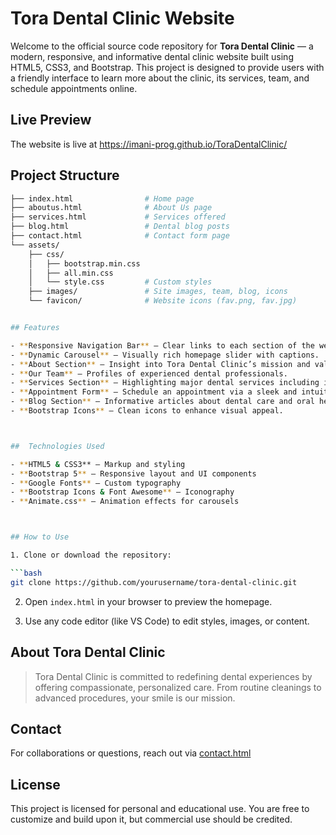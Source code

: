 
#  Tora Dental Clinic Website

Welcome to the official source code repository for **Tora Dental Clinic** — a modern, responsive, and informative dental clinic website built using HTML5, CSS3, and Bootstrap. This project is designed to provide users with a friendly interface to learn more about the clinic, its services, team, and schedule appointments online.



## Live Preview
The website is live at    https://imani-prog.github.io/ToraDentalClinic/
## Project Structure

```bash
├── index.html                # Home page
├── aboutus.html              # About Us page
├── services.html             # Services offered
├── blog.html                 # Dental blog posts
├── contact.html              # Contact form page
└── assets/
    ├── css/
    │   ├── bootstrap.min.css
    │   ├── all.min.css
    │   └── style.css         # Custom styles
    ├── images/               # Site images, team, blog, icons
    └── favicon/              # Website icons (fav.png, fav.jpg)


## Features

- **Responsive Navigation Bar** – Clear links to each section of the website.
- **Dynamic Carousel** – Visually rich homepage slider with captions.
- **About Section** – Insight into Tora Dental Clinic’s mission and values.
- **Our Team** – Profiles of experienced dental professionals.
- **Services Section** – Highlighting major dental services including implants, braces, whitening, and more.
- **Appointment Form** – Schedule an appointment via a sleek and intuitive form.
- **Blog Section** – Informative articles about dental care and oral health.
- **Bootstrap Icons** – Clean icons to enhance visual appeal.



##  Technologies Used

- **HTML5 & CSS3** – Markup and styling
- **Bootstrap 5** – Responsive layout and UI components
- **Google Fonts** – Custom typography
- **Bootstrap Icons & Font Awesome** – Iconography
- **Animate.css** – Animation effects for carousels



## How to Use

1. Clone or download the repository:

```bash
git clone https://github.com/yourusername/tora-dental-clinic.git
```

2. Open `index.html` in your browser to preview the homepage.

3. Use any code editor (like VS Code) to edit styles, images, or content.

## About Tora Dental Clinic

> Tora Dental Clinic is committed to redefining dental experiences by offering compassionate, personalized care. From routine cleanings to advanced procedures, your smile is our mission.



## Contact

For collaborations or questions, reach out via [contact.html](contact.html)



## License

This project is licensed for personal and educational use. You are free to customize and build upon it, but commercial use should be credited.


